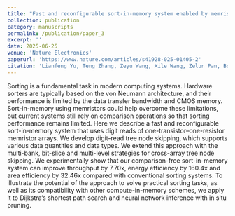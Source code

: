 ```yaml
---
title: "Fast and reconfigurable sort-in-memory system enabled by memristors"
collection: publication
category: manuscripts
permalink: /publication/paper_3
excerpt: ''
date: 2025-06-25
venue: 'Nature Electronics'
paperurl: 'https://www.nature.com/articles/s41928-025-01405-2'
citation: 'Lianfeng Yu, Teng Zhang, Zeyu Wang, Xile Wang, Zelun Pan, Bowen Wang, Zhaokun Jing, Jiaxin Liu, Yuqi Li, Yihang Zhu, Bonan Yan, Yaoyu Tao*, Yuchao Yang*'
---
```


Sorting is a fundamental task in modern computing systems. Hardware sorters are typically based on the von Neumann architecture, and their performance is limited by the data transfer bandwidth and CMOS memory. Sort-in-memory using memristors could help overcome these limitations, but current systems still rely on comparison operations so that sorting performance remains limited. Here we describe a fast and reconfigurable sort-in-memory system that uses digit reads of one-transistor–one-resistor memristor arrays. We develop digit-read tree node skipping, which supports various data quantities and data types. We extend this approach with the multi-bank, bit-slice and multi-level strategies for cross-array tree node skipping. We experimentally show that our comparison-free sort-in-memory system can improve throughput by 7.70x, energy efficiency by 160.4x and area efficiency by 32.46x compared with conventional sorting systems. To illustrate the potential of the approach to solve practical sorting tasks, as well as its compatibility with other compute-in-memory schemes, we apply it to Dijkstra’s shortest path search and neural network inference with in situ pruning.
